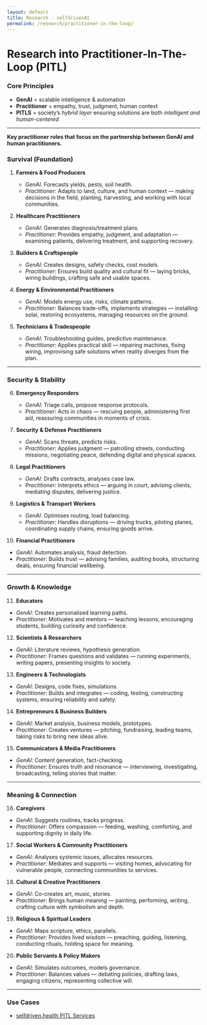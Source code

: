 ```yaml
---
layout: default
title: Research - selfdrivenAI
permalink: /research/practitioner-in-the-loop/
---
```


# Research into Practitioner-In-The-Loop (PITL)

### Core Principles
- **GenAI** = scalable intelligence & automation  
- **Practitioner** = empathy, trust, judgment, human context  
- **PITLS** = society’s *hybrid layer* ensuring solutions are both *intelligent and human-centered* 

---

**Key practitioner roles that focus on the partnership between GenAI and human practitioners.**

### Survival (Foundation)
1. **Farmers & Food Producers**  
   - *GenAI*: Forecasts yields, pests, soil health.  
   - *Practitioner*: Adapts to land, culture, and human context — making decisions in the field, planting, harvesting, and working with local communities.  

2. **Healthcare Practitioners**  
   - *GenAI*: Generates diagnosis/treatment plans.  
   - *Practitioner*: Provides empathy, judgment, and adaptation — examining patients, delivering treatment, and supporting recovery.  

3. **Builders & Craftspeople**  
   - *GenAI*: Creates designs, safety checks, cost models.  
   - *Practitioner*: Ensures build quality and cultural fit — laying bricks, wiring buildings, crafting safe and usable spaces.  

4. **Energy & Environmental Practitioners**  
   - *GenAI*: Models energy use, risks, climate patterns.  
   - *Practitioner*: Balances trade-offs, implements strategies — installing solar, restoring ecosystems, managing resources on the ground.  

5. **Technicians & Tradespeople**  
   - *GenAI*: Troubleshooting guides, predictive maintenance.  
   - *Practitioner*: Applies practical skill — repairing machines, fixing wiring, improvising safe solutions when reality diverges from the plan.  

---

### Security & Stability
6. **Emergency Responders**  
   - *GenAI*: Triage calls, propose response protocols.  
   - *Practitioner*: Acts in chaos — rescuing people, administering first aid, reassuring communities in moments of crisis.  

7. **Security & Defense Practitioners**  
   - *GenAI*: Scans threats, predicts risks.  
   - *Practitioner*: Applies judgment — patrolling streets, conducting missions, negotiating peace, defending digital and physical spaces.  

8. **Legal Practitioners**  
   - *GenAI*: Drafts contracts, analyses case law.  
   - *Practitioner*: Interprets ethics — arguing in court, advising clients, mediating disputes, delivering justice.  

9. **Logistics & Transport Workers**  
   - *GenAI*: Optimises routing, load balancing.  
   - *Practitioner*: Handles disruptions — driving trucks, piloting planes, coordinating supply chains, ensuring goods arrive.  

10. **Financial Practitioners**  
   - *GenAI*: Automates analysis, fraud detection.  
   - *Practitioner*: Builds trust — advising families, auditing books, structuring deals, ensuring financial wellbeing.  

---

### Growth & Knowledge
11. **Educators**  
   - *GenAI*: Creates personalised learning paths.  
   - *Practitioner*: Motivates and mentors — teaching lessons, encouraging students, building curiosity and confidence.  

12. **Scientists & Researchers**  
   - *GenAI*: Literature reviews, hypothesis generation.  
   - *Practitioner*: Frames questions and validates — running experiments, writing papers, presenting insights to society.  

13. **Engineers & Technologists**  
   - *GenAI*: Designs, code fixes, simulations.  
   - *Practitioner*: Builds and integrates — coding, testing, constructing systems, ensuring reliability and safety.  

14. **Entrepreneurs & Business Builders**  
   - *GenAI*: Market analysis, business models, prototypes.  
   - *Practitioner*: Creates ventures — pitching, fundraising, leading teams, taking risks to bring new ideas alive.  

15. **Communicators & Media Practitioners**  
   - *GenAI*: Content generation, fact-checking.  
   - *Practitioner*: Ensures truth and resonance — interviewing, investigating, broadcasting, telling stories that matter.  

---

### Meaning & Connection
16. **Caregivers**  
   - *GenAI*: Suggests routines, tracks progress.  
   - *Practitioner*: Offers compassion — feeding, washing, comforting, and supporting dignity in daily life.  

17. **Social Workers & Community Practitioners**  
   - *GenAI*: Analyses systemic issues, allocates resources.  
   - *Practitioner*: Mediates and supports — visiting homes, advocating for vulnerable people, connecting communities to services.  

18. **Cultural & Creative Practitioners**  
   - *GenAI*: Co-creates art, music, stories.  
   - *Practitioner*: Brings human meaning — painting, performing, writing, crafting culture with symbolism and depth.  

19. **Religious & Spiritual Leaders**  
   - *GenAI*: Maps scripture, ethics, parallels.  
   - *Practitioner*: Provides lived wisdom — preaching, guiding, listening, conducting rituals, holding space for meaning.  

20. **Public Servants & Policy Makers**  
   - *GenAI*: Simulates outcomes, models governance.  
   - *Practitioner*: Balances values — debating policies, drafting laws, engaging citizens, representing collective will.  
 
--- 

### Use Cases
- [selfdriven.health PITL Services](https://www.selfdriven.health/practitioner-in-the-loop-services/)
